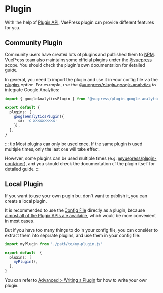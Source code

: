 # Plugin

With the help of [Plugin API](../reference/plugin-api.md), VuePress plugin can provide different features for you.

## Community Plugin

Community users have created lots of plugins and published them to [NPM](https://www.npmjs.com/search?q=keywords:vuepress-plugin). VuePress team also maintains some official plugins under the [@vuepress](https://www.npmjs.com/search?q=%40vuepress%20keywords%3Aplugin) scope. You should check the plugin's own documentation for detailed guide.

In general, you need to import the plugin and use it in your config file via the [plugins](../reference/config.md#plugins) option. For example, use the [@vuepress/plugin-google-analytics](../reference/plugin/google-analytics.md) to integrate Google Analytics:

```ts
import { googleAnalyticsPlugin } from '@vuepress/plugin-google-analytics'

export default {
  plugins: [
    googleAnalyticsPlugin({
      id: 'G-XXXXXXXXXX'
    }),
  ],
}
```

::: tip
Most plugins can only be used once. If the same plugin is used multiple times, only the last one will take effect.

However, some plugins can be used multiple times (e.g. [@vuepress/plugin-container](../reference/plugin/container.md)), and you should check the documentation of the plugin itself for detailed guide.
:::

## Local Plugin

If you want to use your own plugin but don't want to publish it, you can create a local plugin.

It is recommended to use the [Config File](./configuration.md#config-file) directly as a plugin, because [almost all of the Plugin APIs are available](../reference/config.md#plugin-api), which would be more convenient in most cases.

But if you have too many things to do in your config file, you can consider to extract them into separate plugins, and use them in your config file:

```ts
import myPlugin from './path/to/my-plugin.js'

export default  {
  plugins: [
    myPlugin(),
  ],
}
```

You can refer to [Advanced > Writing a Plugin](../advanced/plugin.md) for how to write your own plugin.
